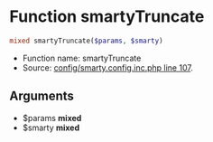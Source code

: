 Function smartyTruncate
===========================





```php
mixed smartyTruncate($params, $smarty)
```

* Function name: smartyTruncate
* Source: [config/smarty.config.inc.php line 107](https://github.com/PrestaShop/PrestaShop/blob/1.5.4.1/config/smarty.config.inc.php#L107).

Arguments
---------

* $params **mixed**
* $smarty **mixed**


